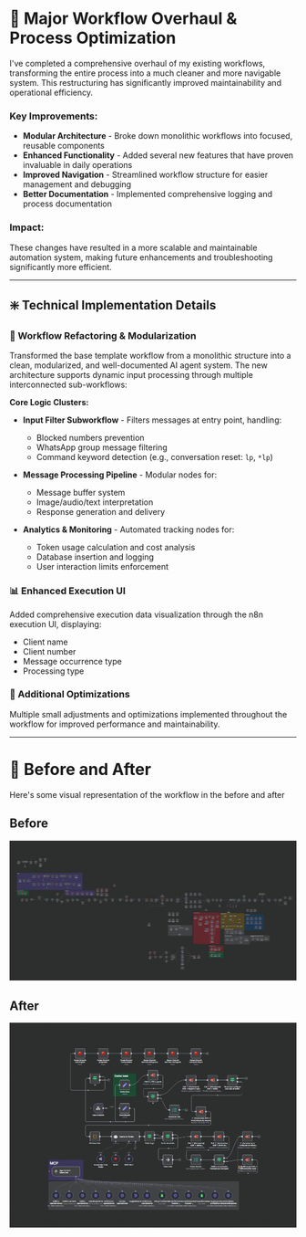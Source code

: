 # 🤖 Major Workflow Overhaul & Process Optimization

I've completed a comprehensive overhaul of my existing workflows, transforming the entire process into a much cleaner and more navigable system. This restructuring has significantly improved maintainability and operational efficiency.

### Key Improvements:
- **Modular Architecture** - Broke down monolithic workflows into focused, reusable components
- **Enhanced Functionality** - Added several new features that have proven invaluable in daily operations
- **Improved Navigation** - Streamlined workflow structure for easier management and debugging
- **Better Documentation** - Implemented comprehensive logging and process documentation

### Impact:
These changes have resulted in a more scalable and maintainable automation system, making future enhancements and troubleshooting significantly more efficient.

---

## ❇️ Technical Implementation Details

### 🔧 Workflow Refactoring & Modularization
Transformed the base template workflow from a monolithic structure into a clean, modularized, and well-documented AI agent system. The new architecture supports dynamic input processing through multiple interconnected sub-workflows:

**Core Logic Clusters:**
- **Input Filter Subworkflow** - Filters messages at entry point, handling:
  - Blocked numbers prevention
  - WhatsApp group message filtering
  - Command keyword detection (e.g., conversation reset: `lp`, `*lp`)
  
- **Message Processing Pipeline** - Modular nodes for:
  - Message buffer system
  - Image/audio/text interpretation
  - Response generation and delivery
  
- **Analytics & Monitoring** - Automated tracking nodes for:
  - Token usage calculation and cost analysis
  - Database insertion and logging
  - User interaction limits enforcement

### 📊 Enhanced Execution UI
Added comprehensive execution data visualization through the n8n execution UI, displaying:
- Client name
- Client number
- Message occurrence type
- Processing type

### 🎯 Additional Optimizations
Multiple small adjustments and optimizations implemented throughout the workflow for improved performance and maintainability.

---

# 📸 Before and After
Here's some visual representation of the workflow in the before and after

## Before
![Alt text](https://github.com/renato-fb/client-automation-use-cases/blob/main/01_huge-workflow-overhaul/assets/screenshots/workflow-before.jpg?raw=true)


## After
![Alt text](https://github.com/renato-fb/client-automation-use-cases/blob/main/01_huge-workflow-overhaul/assets/screenshots/workflow-after.jpg?raw=true)
